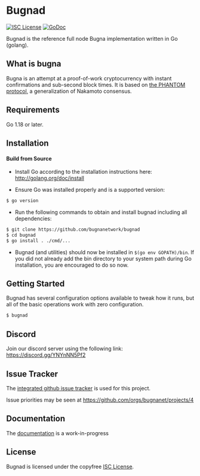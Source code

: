 
Bugnad
====

[![ISC License](http://img.shields.io/badge/license-ISC-blue.svg)](https://choosealicense.com/licenses/isc/)
[![GoDoc](https://img.shields.io/badge/godoc-reference-blue.svg)](http://godoc.org/github.com/bugnanetwork/bugnad)

Bugnad is the reference full node Bugna implementation written in Go (golang).

## What is bugna

Bugna is an attempt at a proof-of-work cryptocurrency with instant confirmations and sub-second block times. It is based on [the PHANTOM protocol](https://eprint.iacr.org/2018/104.pdf), a generalization of Nakamoto consensus.

## Requirements

Go 1.18 or later.

## Installation

#### Build from Source

- Install Go according to the installation instructions here:
  http://golang.org/doc/install

- Ensure Go was installed properly and is a supported version:

```bash
$ go version
```

- Run the following commands to obtain and install bugnad including all dependencies:

```bash
$ git clone https://github.com/bugnanetwork/bugnad
$ cd bugnad
$ go install . ./cmd/...
```

- Bugnad (and utilities) should now be installed in `$(go env GOPATH)/bin`. If you did
  not already add the bin directory to your system path during Go installation,
  you are encouraged to do so now.


## Getting Started

Bugnad has several configuration options available to tweak how it runs, but all
of the basic operations work with zero configuration.

```bash
$ bugnad
```

## Discord
Join our discord server using the following link: https://discord.gg/YNYnNN5Pf2

## Issue Tracker

The [integrated github issue tracker](https://github.com/bugnanetwork/bugnad/issues)
is used for this project.

Issue priorities may be seen at https://github.com/orgs/bugnanet/projects/4

## Documentation

The [documentation](https://github.com/bugnanet/docs) is a work-in-progress

## License

Bugnad is licensed under the copyfree [ISC License](https://choosealicense.com/licenses/isc/).
